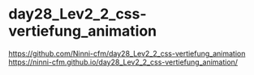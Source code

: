 # day28_Lev2_2_css-vertiefung_animation

https://github.com/Ninni-cfm/day28_Lev2_2_css-vertiefung_animation
https://ninni-cfm.github.io/day28_Lev2_2_css-vertiefung_animation/
